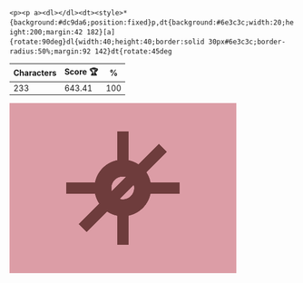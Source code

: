 `<p><p a><dl></dl><dt><style>*{background:#dc9da6;position:fixed}p,dt{background:#6e3c3c;width:20;height:200;margin:42 182}[a]{rotate:90deg}dl{width:40;height:40;border:solid 30px#6e3c3c;border-radius:50%;margin:92 142}dt{rotate:45deg`

| Characters | Score 🏆 | %   |
| ---------- | -------- | --- |
| 233        | 643.41   | 100 |

![](/2025/Jul2025/27/20250727.png)
